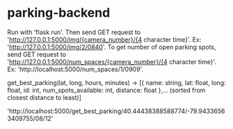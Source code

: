 # parking-backend

Run with 'flask run'.
Then send GET request to 'http://127.0.0.1:5000/img/{camera_number}/{4 character time}'. Ex: 'http://127.0.0.1:5000/img/2/0840'.
To get number of open parking spots, send GET request to 'http://127.0.0.1:5000/num_spaces/{camera_number}/{4 character time}'. Ex: 'http://localhost:5000/num_spaces/1/0909'.

get_best_parking(lat, long, hours, minutes) -> [{
    name: string,
    lat: float,
    long: float,
    id: int,
    num_spots_available: int,
    distance: float
},... (sorted from closest distance to least)] 

'http://localhost:5000/get_best_parking/40.44438388588774/-79.94336563409755/08/12'